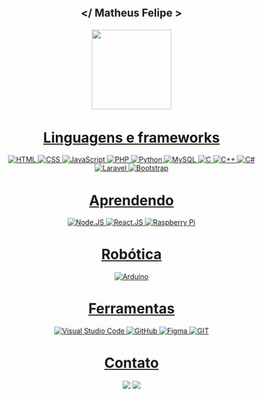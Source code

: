 ## <p align="center"> </ Matheus Felipe > </p>

<div align="center">
  <a href="https://github.com/TsSullivan">
  <img height="160em" src="https://github-readme-stats.vercel.app/api?username=TsSullivan&show_icons=true&theme=gotham&include_all_commits=true&count_private=true"/> 
</div>

<div align="center">
  <h1>Linguagens e frameworks</h1>
  <p align="center">
    <img src="https://skillicons.dev/icons?i=html" title="HTML">
    <img src="https://skillicons.dev/icons?i=css" title="CSS">
    <img src="https://skillicons.dev/icons?i=js" title="JavaScript">
    <img src="https://skillicons.dev/icons?i=php" title="PHP">
    <img src="https://skillicons.dev/icons?i=python" title="Python">
    <img src="https://skillicons.dev/icons?i=mysql" title="MySQL">
    <img src="https://skillicons.dev/icons?i=c" title="C">
    <img src="https://skillicons.dev/icons?i=cpp" title="C++">
    <img src="https://skillicons.dev/icons?i=cs" title="C#">
    <img src="https://skillicons.dev/icons?i=laravel" title="Laravel">
    <img src="https://skillicons.dev/icons?i=bootstrap" title="Bootstrap">
  </p>
</div>

<div align="center">
  <h1>Aprendendo</h1>
  <p align="center">
    <img src="https://skillicons.dev/icons?i=nodejs" title="Node.JS">
    <img src="https://skillicons.dev/icons?i=react" title="React.JS">
    <img src="https://skillicons.dev/icons?i=raspberrypi" title="Raspberry Pi">
  </p>
</div>

<div align="center">
  <h1>Robótica</h1>
  <p align="center">
    <img src="https://skillicons.dev/icons?i=arduino" title="Arduíno">
  </p>
</div>

<div align="center">
  <h1>Ferramentas</h1>
  <p align="center">
    <img src="https://skillicons.dev/icons?i=vscode" title="Visual Studio Code">
    <img src="https://skillicons.dev/icons?i=github" title="GitHub">
    <img src="https://skillicons.dev/icons?i=figma" title="Figma">
    <img src="https://skillicons.dev/icons?i=git" title="GIT">
  </p>
</div>
 
<div align="center"> 
  <h1> Contato </h1>
  <a href="https://www.youtube.com/channel/UCGJemwftqm9b6FK8zOB39Kg" target="_blank"><img src="https://img.shields.io/badge/YouTube-FF0000?style=for-the-badge&logo=youtube&logoColor=white" target="_blank"></a>
  <a href = "mailto:felipecarregosa03@gmail.com"><img src="https://img.shields.io/badge/-Gmail-%23333?style=for-the-badge&logo=gmail&logoColor=white" target="_blank"></a>
</div>

